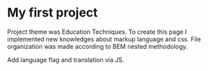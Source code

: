 # My first project

Project theme was Education Techniques. To create this page I implemented new knowledges about markup language and css. File organization was made according to BEM nested methodology.

Add language flag and translation via JS.
